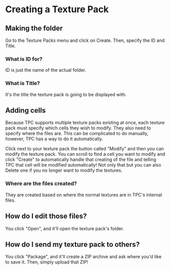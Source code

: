 # Creating a Texture Pack

## Making the folder

Go to the Texture Packs menu and click on Create.
Then, specify the ID and Title.

### What is ID for?

ID is just the name of the actual folder.

### What is Title?

It's the title the texture pack is going to be displayed with.

## Adding cells

Because TPC supports multiple texture packs existing at once, each texture pack must specify which cells they wish to modify.
They also need to specify where the files are.
This can be complicated to do manually, however, TPC has a way to do it automatically.

Click next to your texture pack the button called "Modify" and then you can modify the texture pack.
You can scroll to find a cell you want to modify and click "Create" to automatically handle that creating of the file and telling TPC that cell will be modified automatically! Not only that but you can also Delete one if you no longer want to modify the textures.

### Where are the files created?

They are created based on where the normal textures are in TPC's internal files.

## How do I edit those files?

You click "Open", and it'll open the texture pack's folder.

## How do I send my texture pack to others?

You click "Package", and it'll create a ZIP archive and ask where you'd like to save it. Then, simply upload that ZIP!
